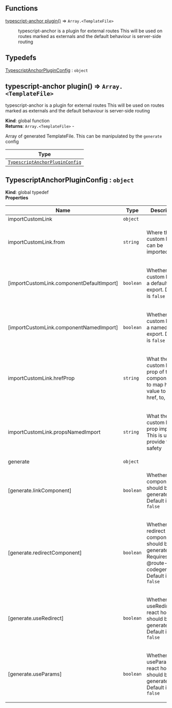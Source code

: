 ## Functions

<dl>
<dt><a href="#typescript-anchor plugin">typescript-anchor plugin()</a> ⇒ <code>Array.&lt;TemplateFile&gt;</code></dt>
<dd><p>typescript-anchor is a plugin for external routes
This will be used on routes marked as externals and the default behaviour is server-side routing</p></dd>
</dl>

## Typedefs

<dl>
<dt><a href="#TypescriptAnchorPluginConfig">TypescriptAnchorPluginConfig</a> : <code>object</code></dt>
<dd></dd>
</dl>

<a name="typescript-anchor plugin"></a>

## typescript-anchor plugin() ⇒ <code>Array.&lt;TemplateFile&gt;</code>
<p>typescript-anchor is a plugin for external routes
This will be used on routes marked as externals and the default behaviour is server-side routing</p>

**Kind**: global function  
**Returns**: <code>Array.&lt;TemplateFile&gt;</code> - <p>Array of generated TemplateFile. This can be manipulated by the <code>generate</code> config</p>  

| Type |
| --- |
| [<code>TypescriptAnchorPluginConfig</code>](#TypescriptAnchorPluginConfig) | 

<a name="TypescriptAnchorPluginConfig"></a>

## TypescriptAnchorPluginConfig : <code>object</code>
**Kind**: global typedef  
**Properties**

| Name | Type | Description |
| --- | --- | --- |
| importCustomLink | <code>object</code> |  |
| importCustomLink.from | <code>string</code> | <p>Where the custom link can be imported from</p> |
| [importCustomLink.componentDefaultImport] | <code>boolean</code> | <p>Whether the custom link is a default export. Default is <code>false</code></p> |
| [importCustomLink.componentNamedImport] | <code>boolean</code> | <p>Whether the custom link is a named export. Default is <code>false</code></p> |
| importCustomLink.hrefProp | <code>string</code> | <p>What the custom href prop of the link component is to map href value to ( e.g. href, to, etc. )</p> |
| importCustomLink.propsNamedImport | <code>string</code> | <p>What the custom link prop import is. This is used to provide type safety</p> |
| generate | <code>object</code> |  |
| [generate.linkComponent] | <code>boolean</code> | <p>Whether a link component should be generated. Default is <code>false</code></p> |
| [generate.redirectComponent] | <code>boolean</code> | <p>Whether a redirect component should be generated. Requires @route-codegen/react. Default is <code>false</code></p> |
| [generate.useRedirect] | <code>boolean</code> | <p>Whether a useRedirect react hook should be generated. Default is <code>false</code></p> |
| [generate.useParams] | <code>boolean</code> | <p>Whether a useParams react hook should be generated. Default is <code>false</code></p> |

